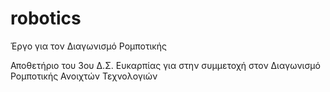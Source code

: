 # robotics
Έργο για τον Διαγωνισμό Ρομποτικής

Αποθετήριο του 3ου Δ.Σ. Ευκαρπίας για στην συμμετοχή στον Διαγωνισμό Ρομποτικής Ανοιχτών Τεχνολογιών
